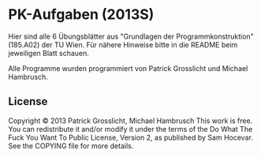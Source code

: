 PK-Aufgaben (2013S)
===================

Hier sind alle 6 Übungsblätter aus "Grundlagen der Programmkonstruktion" (185.A02) der TU Wien.
Für nähere Hinweise bitte in die README beim jeweiligen Blatt schauen.

Alle Programme wurden programmiert von Patrick Grosslicht und Michael Hambrusch.

License
-------
Copyright © 2013 Patrick Grosslicht, Michael Hambrusch
This work is free. You can redistribute it and/or modify it under the
terms of the Do What The Fuck You Want To Public License, Version 2,
as published by Sam Hocevar. See the COPYING file for more details.
